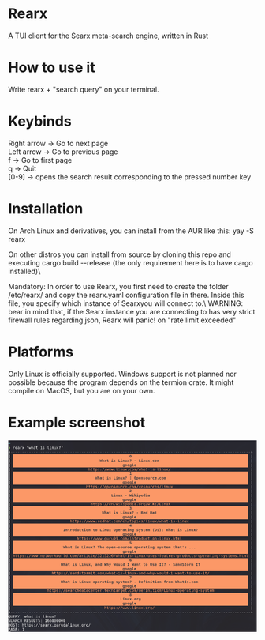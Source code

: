 # Rearx
A TUI client for the Searx meta-search engine, written in Rust

# How to use it
Write rearx + "search query" on your terminal.

# Keybinds
Right arrow -> Go to next page\
Left arrow -> Go to previous page\
f -> Go to first page\
q -> Quit\
[0-9] -> opens the search result corresponding to the pressed number key


# Installation
On Arch Linux and derivatives, you can install from the AUR like this: yay -S rearx

On other distros you can install from source by cloning this repo and executing cargo build --release (the only requirement here is to have cargo installed)\

Mandatory:
In order to use Rearx, you first need to create the folder /etc/rearx/ and copy the rearx.yaml configuration file in there. Inside this file, you specify which instance of Searxyou will connect to.\ 
WARNING: bear in mind that, if the Searx instance you are connecting to has very strict firewall rules regarding json, Rearx will panic! on "rate limit exceeded"

# Platforms
Only Linux is officially supported. Windows support is not planned nor possible because the program depends on the termion crate. It might compile on MacOS, but you are on your own.

# Example screenshot

![alt text](https://github.com/garak92/rearx/blob/3f9b80ce2da33f106a4a1788b510ae9b4064c54c/example.png)
